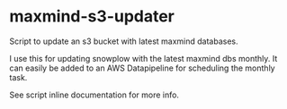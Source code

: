 # maxmind-s3-updater
Script to update an s3 bucket with latest maxmind databases.

I use this for updating snowplow with the latest maxmind dbs monthly. It can easily be added to an AWS Datapipeline for scheduling the monthly task. 

See script inline documentation for more info.
